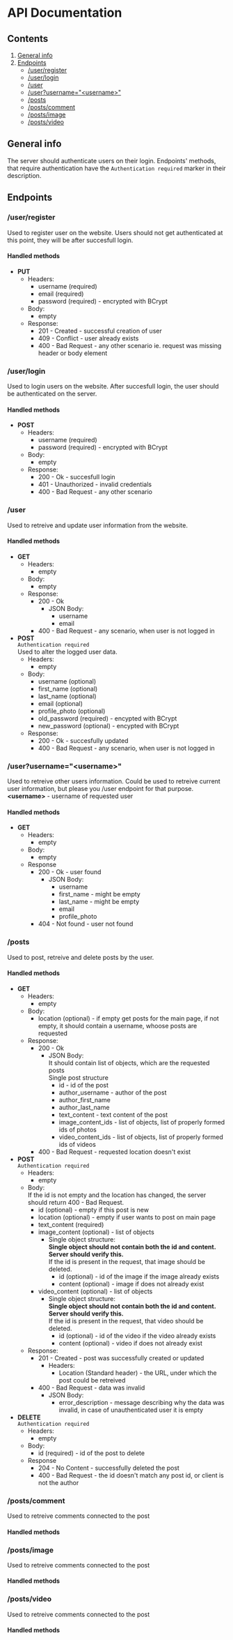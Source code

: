 #  API Documentation

## Contents

1. <a href="#general_info">General info</a>
2. <a href="#endpoints">Endpoints</a>
   - <a href="#ep_user_register">/user/register</a>
   - <a href="#ep_user_login">/user/login</a>
   - <a href="#ep_user">/user</a>
   - <a href="ep_user_par_username">/user?username="&lt;username&gt;"</a>
   - <a href="#ep_posts">/posts</a>
   - <a href="#ep_posts_comment">/posts/comment</a>
   - <a href="#ep_posts_image">/posts/image</a>
   - <a href="#ep_posts_video">/posts/video</a>

## <div id="general_info">General info</div>
The server should authenticate users on their login. Endpoints' methods, that require authentication have the ```Authentication required``` marker in their description.


## <div id="endpoints">Endpoints</div>

### <div id="ep_user_register">/user/register</div>
Used to register user on the website. Users should not get authenticated at this point, they will be after succesfull login.
#### Handled methods
 - **PUT**
   - Headers:
     - username (required)
     - email (required)
     - password (required) - encrypted with BCrypt
   - Body:
     - empty
   - Response:
     - 201 - Created - successful creation of user 
     - 409 - Conflict - user already exists
     - 400 - Bad Request - any other scenario ie. request was missing header or body element

### <div id="ep_user_login">/user/login</div>
Used to login users on the website. After succesfull login, the user should be authenticated on the server.
#### Handled methods
 - **POST**
   - Headers:
     - username (required)
     - password (required) - encrypted with BCrypt
   - Body:
     - empty
   - Response:
     - 200 - Ok - succesfull login
     - 401 - Unauthorized - invalid credentials
     - 400 - Bad Request - any other scenario

### <div id="ep_user">/user</div>
Used to retreive and update user information from the website.
#### Handled methods
 - **GET**
   - Headers:
     - empty
   - Body:
     - empty
   - Response:
     - 200 - Ok
       - JSON Body:
         - username
         - email
     - 400 - Bad Request - any scenario, when user is not logged in
 - **POST**</br>
   ```Authentication required```</br>
   Used to alter the logged user data.
   - Headers:
     - empty
   - Body:
     - username (optional)
     - first_name (optional)
     - last_name (optional)
     - email (optional)
     - profile_photo (optional)
     - old_password (required) - encypted with BCrypt
     - new_password (optional) - encypted with BCrypt
   - Response:
     - 200 - Ok - succesfully updated
     - 400 - Bad Request - any scenario, when user is not logged in

### <div id="ep_user_par_username">/user?username="&lt;username&gt;"</div>
Used to retreive other users information. Could be used to retreive current user information, but please you /user endpoint for that purpose.</br>
**&lt;username&gt;** - username of requested user
#### Handled methods
 - **GET**
   - Headers:
     - empty
   - Body:
     - empty
   - Response
     - 200 - Ok - user found
       - JSON Body:
         - username
         - first_name - might be empty
         - last_name - might be empty
         - email
         - profile_photo
     - 404 - Not found - user not found

### <div id="ep_posts">/posts</div>
Used to post, retreive and delete posts by the user.
#### Handled methods
 - **GET**
   - Headers:
     - empty
   - Body:
     - location (optional) - if empty get posts for the main page, if not empty, it should contain a username, whoose posts are requested
   - Response:
     - 200 - Ok
       - JSON Body:</br>
         It should contain list of objects, which are the requested posts</br>
         Single post structure
         - id - id of the post
         - author_username - author of the post
         - author_first_name
         - author_last_name
         - text_content - text content of the post
         - image_content_ids - list of objects, list of properly formed ids of photos
         - video_content_ids - list of objects, list of properly formed ids of videos
     - 400 - Bad Request - requested location doesn't exist
 - **POST**</br>
   ```Authentication required```
   - Headers:
     - empty
   - Body:</br>
     If the id is not empty and the location has changed, the server should return 400 - Bad Request.
     - id (optional) - empty if this post is new
     - location (optional) - empty if user wants to post on main page
     - text_content (required)
     - image_content (optional) - list of objects
       - Single object structure:</br>
         **Single object should not contain both the id and content. Server should verify this.**</br>
         If the id is present in the request, that image should be deleted.
         - id (optional) - id of the image if the image already exists
         - content (optional) - image if does not already exist
     - video_content (optional) - list of objects
       - Single object structure:</br>
         **Single object should not contain both the id and content. Server should verify this.**</br>
         If the id is present in the request, that video should be deleted.
         - id (optional) - id of the video if the video already exists
         - content (optional) - video if does not already exist
   - Response:
     - 201 - Created - post was successfully created or updated
       - Headers:
         - Location (Standard header) - the URL, under which the post could be retreived
     - 400 - Bad Request - data was invalid
       - JSON Body:
         - error_description - message describing why the data was invalid, in case of unauthenticated user it is empty
 - **DELETE**</br>
   ```Authentication required```
   - Headers:
     - empty
   - Body:
     - id (required) - id of the post to delete
   - Response
     - 204 - No Content - successfully deleted the post
     - 400 - Bad Request - the id doesn't match any post id, or client is not the author

### <div id="#ep_posts_comment">/posts/comment</div>
Used to retreive comments connected to the post
#### Handled methods
### <div id="#ep_posts_image">/posts/image</div>
Used to retreive comments connected to the post
#### Handled methods
### <div id="#ep_posts_video">/posts/video</div>
Used to retreive comments connected to the post
#### Handled methods
